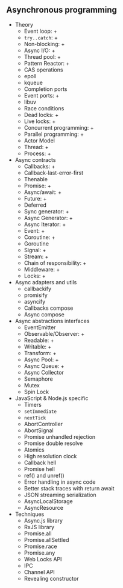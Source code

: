## Asynchronous programming

- Theory
  - Event loop: +
  - `try..catch`: +
  - Non-blocking: +
  - Async I/O: +
  - Thread pool: +
  - Pattern Reactor: +
  - CAS operations
  - epoll
  - kqueue
  - Completion ports
  - Event ports: +
  - libuv
  - Race conditions
  - Dead locks: +
  - Live locks: +
  - Concurrent programming: +
  - Parallel programming: +
  - Actor Model
  - Thread: +
  - Process: +
- Async contracts
  - Callbacks: +
  - Callback-last-error-first
  - Thenable
  - Promise: +
  - Async/await: +
  - Future: +
  - Deferred
  - Sync generator: +
  - Async Generator: +
  - Async Iterator: +
  - Event: +
  - Coroutine: +
  - Goroutine
  - Signal: +
  - Stream: +
  - Chain of responsibility: +
  - Middleware: +
  - Locks: +
- Async adapters and utils
  - callbackify
  - promisify
  - asyncify
  - Callbacks compose
  - Async compose
- Async abstractions interfaces
  - EventEmitter
  - Observable/Observer: +
  - Readable: +
  - Writable: +
  - Transform: +
  - Async Pool: +
  - Async Queue: +
  - Async Collector
  - Semaphore
  - Mutex
  - Spin Lock
- JavaScript & Node.js specific
  - Timers
  - `setImmediate`
  - `nextTick`
  - AbortController
  - AbortSignal
  - Promise unhandled rejection
  - Promise double resolve
  - Atomics
  - High resolution clock
  - Callback hell
  - Promise hell
  - ref() and unref()
  - Error handling in async code
  - Better stack traces with return await
  - JSON streaming serialization
  - AsyncLocalStorage
  - AsyncResource
- Techniques
  - Async.js library
  - RxJS library
  - Promise.all
  - Promise.allSettled
  - Promise.race
  - Promise.any
  - Web Locks API
  - IPC
  - Channel API
  - Revealing constructor
